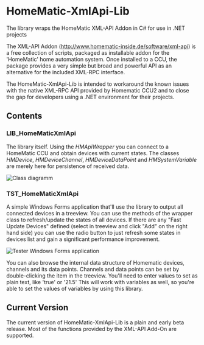 # HomeMatic-XmlApi-Lib
The library wraps the HomeMatic XML-API Addon in C# for use in .NET projects

The XML-API Addon (http://www.homematic-inside.de/software/xml-api) is a free collection of scripts, packaged as installable addon for the 'HomeMatic' home automation system. Once installed to a CCU, the package provides a very simple but broad and powerful API as an alternative for the included XML-RPC interface.

The HomeMatic-XmlApi-Lib is intended to workaround the known issues with the native XML-RPC API provided by Homematic CCU2 and to close the gap for developers using a .NET environment for their projects.

## Contents

### LIB_HomeMaticXmlApi

The library itself. Using the *HMApiWrapper* you can connect to a HomeMatic CCU and obtain devices with current states. The classes *HMDevice*, *HMDeviceChannel*, *HMDeviceDataPoint* and *HMSystemVariable* are merely here for persistence of received data.

![Class diagramm](https://troschinsky.files.wordpress.com/2015/12/homematicxmlapi_lib.png?w=600)

### TST_HomeMaticXmlApi

A simple Windows Forms application that'll use the library to output all connected devices in a treeview. You can use the methods of the wrapper class to refresh/update the states of all devices. If there are any "Fast Update Devices" defined (select in treeview and click "Add" on the right hand side) you can use the radio button to just refresh some states in devices list and gain a significant performance improvement.

![Tester Windows Forms application](https://troschinsky.files.wordpress.com/2015/12/homematicxmlapi_tst.png)

You can also browse the internal data structure of Homematic devices, channels and its data points. Channels and data points can be set by double-clicking the item in the treeview. You'll need to enter values to set as plain text, like 'true' or '21.5' This will work with variables as well, so you're able to set the values of variables by using this library.

## Current Version

The current version of HomeMatic-XmlApi-Lib is a plain and early beta release. Most of the functions provided by the XML-API Add-On are supported.
